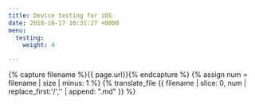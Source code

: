 ```yaml
---
title: Device testing for iOS
date: 2018-10-17 10:31:27 +0000
menu:
  testing:
    weight: 4

---
```

{% capture filename %}{{ page.url}}{% endcapture %}
{% assign num = filename | size | minus: 1 %}
{% translate_file {{ filename | slice: 0, num | replace_first:'/','' | append: ".md" }} %}